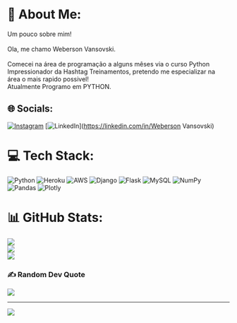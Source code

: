 # 💫 About Me:
Um pouco sobre mim!<br>  <br> Ola, me chamo Weberson Vansovski.<br>  <br> Comecei na área de programação a alguns mêses via o curso Python Impressionador da Hashtag Treinamentos, pretendo me especializar na área o mais rapido possivel!<br>  Atualmente Programo em PYTHON.<br>


## 🌐 Socials:
[![Instagram](https://img.shields.io/badge/Instagram-%23E4405F.svg?logo=Instagram&logoColor=white)](https://instagram.com/Vansovski_) 
[![LinkedIn](https://img.shields.io/badge/LinkedIn-%230077B5.svg?logo=linkedin&logoColor=white)](https://linkedin.com/in/Weberson Vansovski) 

# 💻 Tech Stack:
![Python](https://img.shields.io/badge/python-3670A0?style=for-the-badge&logo=python&logoColor=ffdd54) ![Heroku](https://img.shields.io/badge/heroku-%23430098.svg?style=for-the-badge&logo=heroku&logoColor=white) ![AWS](https://img.shields.io/badge/AWS-%23FF9900.svg?style=for-the-badge&logo=amazon-aws&logoColor=white) ![Django](https://img.shields.io/badge/django-%23092E20.svg?style=for-the-badge&logo=django&logoColor=white) ![Flask](https://img.shields.io/badge/flask-%23000.svg?style=for-the-badge&logo=flask&logoColor=white) ![MySQL](https://img.shields.io/badge/mysql-%2300f.svg?style=for-the-badge&logo=mysql&logoColor=white) ![NumPy](https://img.shields.io/badge/numpy-%23013243.svg?style=for-the-badge&logo=numpy&logoColor=white) ![Pandas](https://img.shields.io/badge/pandas-%23150458.svg?style=for-the-badge&logo=pandas&logoColor=white) ![Plotly](https://img.shields.io/badge/Plotly-%233F4F75.svg?style=for-the-badge&logo=plotly&logoColor=white)
# 📊 GitHub Stats:
![](https://github-readme-stats.vercel.app/api?username=WebersonVansovski&theme=radical&hide_border=false&include_all_commits=true&count_private=false)<br/>
![](https://github-readme-streak-stats.herokuapp.com/?user=WebersonVansovski&theme=radical&hide_border=false)<br/>
![](https://github-readme-stats.vercel.app/api/top-langs/?username=WebersonVansovski&theme=radical&hide_border=false&include_all_commits=true&count_private=false&layout=compact)

### ✍️ Random Dev Quote
![](https://quotes-github-readme.vercel.app/api?type=horizontal&theme=radical)

---
[![](https://visitcount.itsvg.in/api?id=WebersonVansovski&icon=2&color=1)](https://visitcount.itsvg.in)

<!-- Proudly created with GPRM ( https://gprm.itsvg.in ) -->
